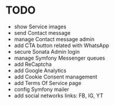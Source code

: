 TODO
====

 * show Service images
 * send Contact message
 * manage Contact message admin
 * add CTA button related with WhatsApp
 * secure Sonata Admin login
 * manage Symfony Messenger queues
 * add ReCaptcha
 * add Google Analytics
 * add Cookie Consent management
 * add Terms Of Service page
 * config Symfony mailer
 * add social networks links: FB, IG, YT
